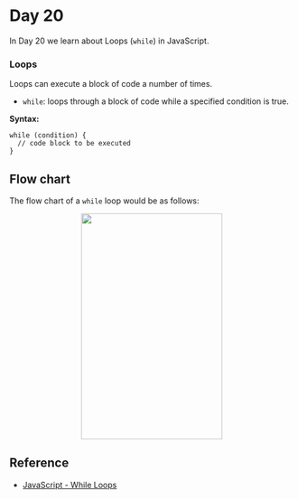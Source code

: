 # Day 20
In Day 20 we learn about Loops (```while```) in JavaScript.

### Loops
Loops can execute a block of code a number of times.

* ```while```: loops through a block of code while a specified condition is true.

**Syntax:**
```
while (condition) {
  // code block to be executed
}
```
## Flow chart
The flow chart of a ```while``` loop would be as follows: 
<p align="center">
  <img width="250" height="400" src="https://user-images.githubusercontent.com/27751735/64491995-7a852c80-d277-11e9-81c5-7809172a0d0a.jpg">
</p>


## Reference
* [JavaScript - While Loops](https://www.tutorialspoint.com/javascript/javascript_while_loop.htm)
